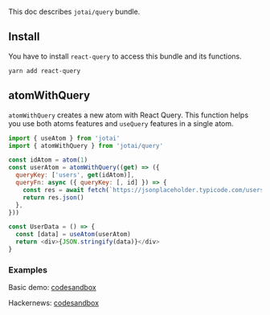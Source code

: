 This doc describes `jotai/query` bundle.

## Install

You have to install `react-query` to access this bundle and its functions.

```
yarn add react-query
```

## atomWithQuery

`atomWithQuery` creates a new atom with React Query. This function helps you use both atoms features and `useQuery` features in a single atom.

```js
import { useAtom } from 'jotai'
import { atomWithQuery } from 'jotai/query'

const idAtom = atom(1)
const userAtom = atomWithQuery((get) => ({
  queryKey: ['users', get(idAtom)],
  queryFn: async ({ queryKey: [, id] }) => {
    const res = await fetch(`https://jsonplaceholder.typicode.com/users/${id}`)
    return res.json()
  },
}))

const UserData = () => {
  const [data] = useAtom(userAtom)
  return <div>{JSON.stringify(data)}</div>
}
```

### Examples

Basic demo: [codesandbox](https://codesandbox.io/s/jotai-query-demo-ij2sd)

Hackernews: [codesandbox](https://codesandbox.io/s/jotai-query-hacker-news-u4sli)
